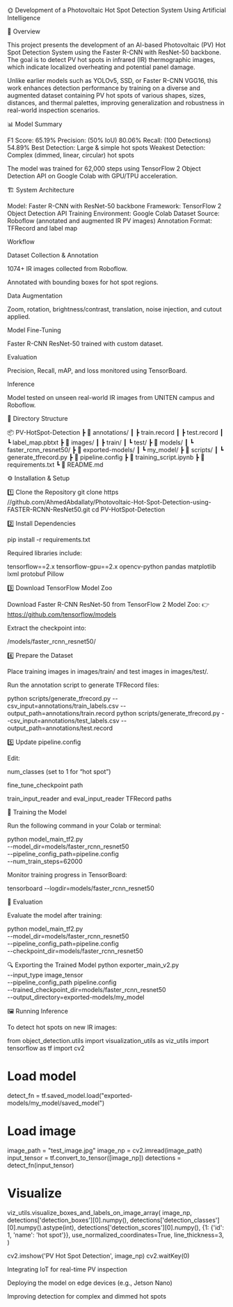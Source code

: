 
🌞 Development of a Photovoltaic Hot Spot Detection System Using Artificial Intelligence

🧠 Overview

This project presents the development of an AI-based Photovoltaic (PV) Hot Spot Detection System using the Faster R-CNN with ResNet-50 backbone. The goal is to detect PV hot spots in infrared (IR) thermographic images, which indicate localized overheating and potential panel damage.

Unlike earlier models such as YOLOv5, SSD, or Faster R-CNN VGG16, this work enhances detection performance by training on a diverse and augmented dataset containing PV hot spots of various shapes, sizes, distances, and thermal palettes, improving generalization and robustness in real-world inspection scenarios.

📊 Model Summary

F1 Score: 65.19%
Precision: (50% IoU)	80.06%
Recall: (100 Detections)	54.89%
Best Detection:	Large & simple hot spots
Weakest Detection:	Complex (dimmed, linear, circular) hot spots

The model was trained for 62,000 steps using TensorFlow 2 Object Detection API on Google Colab with GPU/TPU acceleration.

🏗️ System Architecture

Model: Faster R-CNN with ResNet-50 backbone
Framework: TensorFlow 2 Object Detection API
Training Environment: Google Colab
Dataset Source: Roboflow (annotated and augmented IR PV images)
Annotation Format: TFRecord and label map

Workflow

Dataset Collection & Annotation

1074+ IR images collected from Roboflow.

Annotated with bounding boxes for hot spot regions.

Data Augmentation

Zoom, rotation, brightness/contrast, translation, noise injection, and cutout applied.

Model Fine-Tuning

Faster R-CNN ResNet-50 trained with custom dataset.

Evaluation

Precision, Recall, mAP, and loss monitored using TensorBoard.

Inference

Model tested on unseen real-world IR images from UNITEN campus and Roboflow.

🧩 Directory Structure

📦 PV-HotSpot-Detection
 ┣ 📂 annotations/
 ┃ ┣ train.record
 ┃ ┣ test.record
 ┃ ┗ label_map.pbtxt
 ┣ 📂 images/
 ┃ ┣ train/
 ┃ ┗ test/
 ┣ 📂 models/
 ┃ ┗ faster_rcnn_resnet50/
 ┣ 📂 exported-models/
 ┃ ┗ my_model/
 ┣ 📂 scripts/
 ┃ ┗ generate_tfrecord.py
 ┣ 📜 pipeline.config
 ┣ 📜 training_script.ipynb
 ┣ 📜 requirements.txt
 ┗ 📜 README.md

⚙️ Installation & Setup

1️⃣ Clone the Repository
git clone https //github.com/AhmedAbdallaty/Photovoltaic-Hot-Spot-Detection-using-FASTER-RCNN-ResNet50.git
cd PV-HotSpot-Detection

2️⃣ Install Dependencies

pip install -r requirements.txt


Required libraries include:

tensorflow==2.x
tensorflow-gpu==2.x
opencv-python
pandas
matplotlib
lxml
protobuf
Pillow

3️⃣ Download TensorFlow Model Zoo

Download Faster R-CNN ResNet-50 from TensorFlow 2 Model Zoo:
👉 https://github.com/tensorflow/models

Extract the checkpoint into:

/models/faster_rcnn_resnet50/

4️⃣ Prepare the Dataset

Place training images in images/train/ and test images in images/test/.

Run the annotation script to generate TFRecord files:

python scripts/generate_tfrecord.py --csv_input=annotations/train_labels.csv --output_path=annotations/train.record
python scripts/generate_tfrecord.py --csv_input=annotations/test_labels.csv --output_path=annotations/test.record

5️⃣ Update pipeline.config

Edit:

num_classes (set to 1 for “hot spot”)

fine_tune_checkpoint path

train_input_reader and eval_input_reader TFRecord paths


🚀 Training the Model

Run the following command in your Colab or terminal:

python model_main_tf2.py \
  --model_dir=models/faster_rcnn_resnet50 \
  --pipeline_config_path=pipeline.config \
  --num_train_steps=62000


Monitor training progress in TensorBoard:

tensorboard --logdir=models/faster_rcnn_resnet50

🧪 Evaluation

Evaluate the model after training:

python model_main_tf2.py \
  --model_dir=models/faster_rcnn_resnet50 \
  --pipeline_config_path=pipeline.config \
  --checkpoint_dir=models/faster_rcnn_resnet50

🔍 Exporting the Trained Model
python exporter_main_v2.py \
  --input_type image_tensor \
  --pipeline_config_path pipeline.config \
  --trained_checkpoint_dir=models/faster_rcnn_resnet50 \
  --output_directory=exported-models/my_model

🖼️ Running Inference

To detect hot spots on new IR images:

from object_detection.utils import visualization_utils as viz_utils
import tensorflow as tf
import cv2

# Load model
detect_fn = tf.saved_model.load("exported-models/my_model/saved_model")

# Load image
image_path = "test_image.jpg"
image_np = cv2.imread(image_path)
input_tensor = tf.convert_to_tensor([image_np])
detections = detect_fn(input_tensor)

# Visualize
viz_utils.visualize_boxes_and_labels_on_image_array(
    image_np,
    detections['detection_boxes'][0].numpy(),
    detections['detection_classes'][0].numpy().astype(int),
    detections['detection_scores'][0].numpy(),
    {1: {'id': 1, 'name': 'hot spot'}},
    use_normalized_coordinates=True,
    line_thickness=3,
)

cv2.imshow('PV Hot Spot Detection', image_np)
cv2.waitKey(0)





Integrating IoT for real-time PV inspection

Deploying the model on edge devices (e.g., Jetson Nano)

Improving detection for complex and dimmed hot spots
